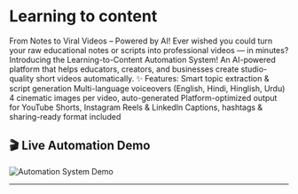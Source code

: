 # Learning to content
 From Notes to Viral Videos – Powered by AI! Ever wished you could turn your raw educational notes or scripts into professional videos — in minutes? Introducing the Learning-to-Content Automation System!  An AI-powered platform that helps educators, creators, and businesses create studio-quality short videos automatically. ✨ Features: Smart topic extraction & script generation Multi-language voiceovers (English, Hindi, Hinglish, Urdu) 4 cinematic images per video, auto-generated Platform-optimized output for YouTube Shorts, Instagram Reels & LinkedIn Captions, hashtags & sharing-ready format included
## 🎬 Live Automation Demo

![Automation System Demo](https://github.com/TABISHCODING/Learning-to-content/raw/c66f008ebf30f89f045e68bc0689d1c7669cbb77/Untitled%20video%20-%20Made%20with%20Clipchamp.gif)

---
